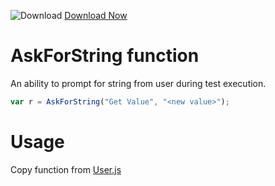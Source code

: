 ![Download](https://github.githubassets.com/images/icons/emoji/unicode/23ec.png?v8) [Download Now](https://inflectra.github.io/DownGit/#/home?url=https://github.com/Inflectra/rapise-powerpack/tree/master/AskForString)

# AskForString function

An ability to prompt for string from user during test execution.

```javascript
var r = AskForString("Get Value", "<new value>");
```

# Usage

Copy function from [User.js](User.js)
